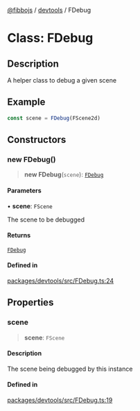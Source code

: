 [@fibbojs](/api/index) / [devtools](/api/devtools) / FDebug

# Class: FDebug

## Description

A helper class to debug a given scene

## Example

```ts
const scene = FDebug(FScene2d)
```

## Constructors

### new FDebug()

> **new FDebug**(`scene`): [`FDebug`](FDebug.md)

#### Parameters

• **scene**: `FScene`

The scene to be debugged

#### Returns

[`FDebug`](FDebug.md)

#### Defined in

[packages/devtools/src/FDebug.ts:24](https://github.com/fibbojs/fibbo/blob/037932c67cd8fc486977eea739246a0cee17f938/packages/devtools/src/FDebug.ts#L24)

## Properties

### scene

> **scene**: `FScene`

#### Description

The scene being debugged by this instance

#### Defined in

[packages/devtools/src/FDebug.ts:19](https://github.com/fibbojs/fibbo/blob/037932c67cd8fc486977eea739246a0cee17f938/packages/devtools/src/FDebug.ts#L19)

